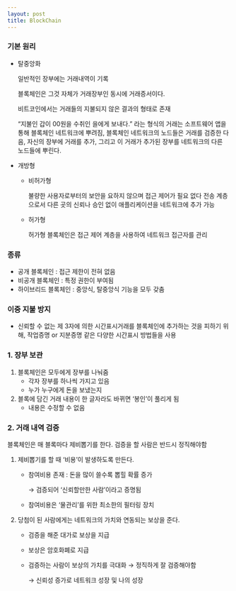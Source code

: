 ```yaml
---
layout: post
title: BlockChain
---
```


### 기본 원리
- 탈중앙화
    
    일반적인 장부에는 거래내역이 기록 
    
    블록체인은 그것 자체가 거래장부인 동시에 거래증서이다. 
    
    비트코인에서는 거래들의 지불되지 않은 결과의 형태로 존재
    
    “지불인 갑이 00원을 수취인 을에게 보내다.” 라는 형식의 거래는 소프트웨어 앱을 통해 블록체인 네트워크에 뿌려짐, 블록체인 네트워크의 노드들은 거래를 검증한 다음, 자신의 장부에 거래를 추가, 그리고 이 거래가 추가된 장부를 네트워크의 다른 노드들에 뿌린다.

- 개방형
    - 비허가형
        
        불량한 사용자로부터의 보안을 요하지 않으며 접근 제어가 필요 없다  전송 계층으로서 다른 곳의 신뢰나 승인 없이 애플리케이션을 네트워크에 추가 가능
        
    - 허가형
        
        허가형 블록체인은 접근 제어 계층을 사용하여 네트워크 접근자를 관리

### 종류

- 공개 블록체인 : 접근 제한이 전혀 없음
- 비공개 블록체인 : 특정 권한이 부여됨
- 하이브리드 블록체인 : 중앙식, 탈중앙식 기능을 모두 갖춤

### 이중 지불 방지

- 신뢰할  수 없는 제 3자에 의한 시간표시거래를 블록체인에 추가하는 것을 피하기 위해, 작업증명 or 지분증명 같은 다양한 시간표시 방법들을 사용

### 1. 장부 보관

1. 블록체인은 모두에게 장부를 나눠줌
    - 각자 장부를 하나씩 가지고 있음
    - 누가 누구에게 돈을 보냈는지
2. 블록에 담긴 거래 내용이 한 글자라도 바뀌면 ‘봉인’이 풀리게 됨
    - 내용은 수정할 수 없음

### 2. 거래 내역 검증

블록체인은 매 블록마다 제비뽑기를 한다. 검증을 할 사람은 반드시 정직해야함

1. 제비뽑기를 할 때 ‘비용’이 발생하도록 만든다.
    - 참여비용 존재 : 돈을 많이 쓸수록 뽑힐 확률 증가
        
        → 검증되어 ‘신뢰할만한 사람’이라고 증명됨
        
    - 참여비용은 ‘물관리’를 위한 최소한의 필터링 장치

2. 당첨이 된 사람에게는 네트워크의 가치와 연동되는 보상을 준다.
    - 검증을 해준 대가로 보상을 지급
    - 보상은 암호화폐로 지급
    - 검증하는 사람이 보상의 가치를 극대화 → 정직하게 잘 검증해야함
        
        → 신뢰성 증가로 네트워크 성장 및 나의 성장